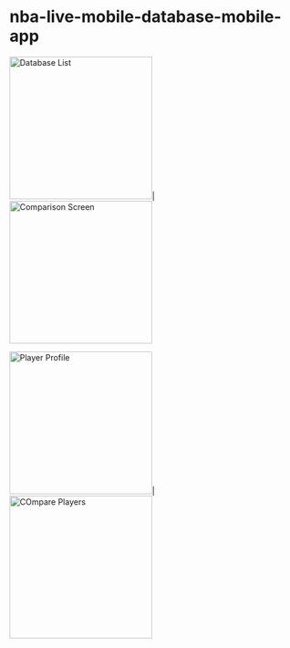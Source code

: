 # nba-live-mobile-database-mobile-app


<img src="https://camo.githubusercontent.com/1a59996e6d83cb19762bc5e8ab5014d2cee21e39/68747470733a2f2f692e696d6775722e636f6d2f794b4d4f545a6f2e706e67" alt="Database List" width="250px" data-canonical-src="https://i.imgur.com/yKMOTZo.png" style="max-width:60%;">|
<img src="https://camo.githubusercontent.com/972fb1368d4a0e4e1b23f86c4c76c5f4a968dc29/68747470733a2f2f692e696d6775722e636f6d2f674364624953372e6a7067" alt="Comparison Screen" width="250px" data-canonical-src="https://i.imgur.com/gCdbIS7.jpg" style="max-width:100%;">

<img src="https://camo.githubusercontent.com/362c8cbebdfa44e0839732c3b227e23367bf03b4/68747470733a2f2f692e696d6775722e636f6d2f573557326448672e706e67" alt="Player Profile" width="250px" data-canonical-src="https://i.imgur.com/W5W2dHg.png" style="max-width:100%;">|
<img src="https://camo.githubusercontent.com/d53f42c6c4d6e6e6fa659006bd1a96172a74c904/68747470733a2f2f692e696d6775722e636f6d2f7863536a5079322e6a7067" alt="COmpare Players" width="250px" data-canonical-src="https://i.imgur.com/xcSjPy2.jpg" style="max-width:100%;">
